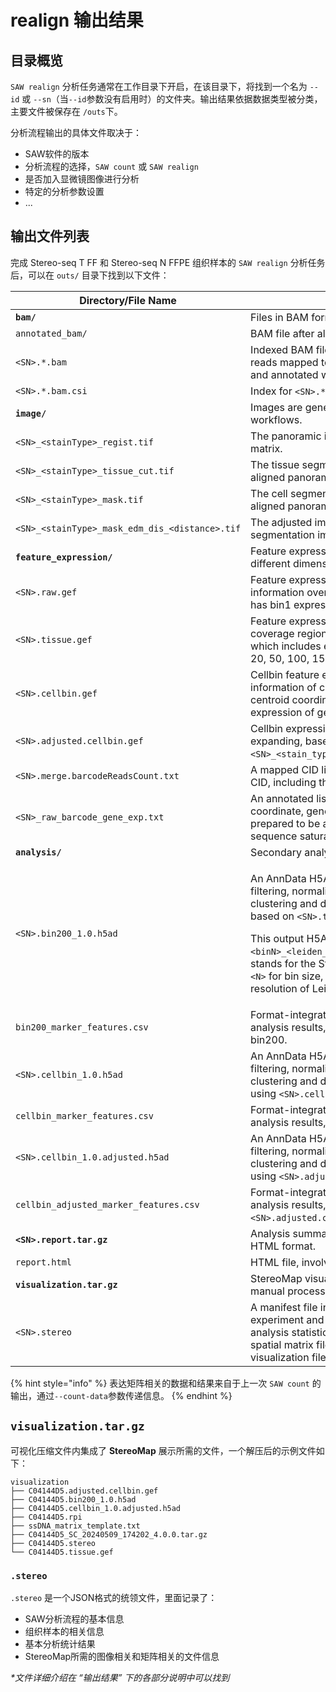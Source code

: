 # realign 输出结果

## 目录概览

`SAW realign` 分析任务通常在工作目录下开启，在该目录下，将找到一个名为 `--id` 或 `--sn`（当`--id`参数没有启用时）的文件夹。输出结果依据数据类型被分类，主要文件被保存在 `/outs`下。

分析流程输出的具体文件取决于：

* SAW软件的版本
* 分析流程的选择，`SAW count` 或 `SAW realign`
* 是否加入显微镜图像进行分析
* 特定的分析参数设置
* ...

## 输出文件列表

完成 Stereo-seq T FF 和 Stereo-seq N FFPE 组织样本的 `SAW realign` 分析任务后，可以在 `outs/` 目录下找到以下文件：

| Directory/File Name                            | Description                                                                                                                                                                                                                                                                                                                                                                                                                                                                                                        |
| ---------------------------------------------- | ------------------------------------------------------------------------------------------------------------------------------------------------------------------------------------------------------------------------------------------------------------------------------------------------------------------------------------------------------------------------------------------------------------------------------------------------------------------------------------------------------------------ |
| **`bam/`**                                     | Files in BAM format.                                                                                                                                                                                                                                                                                                                                                                                                                                                                                               |
| `annotated_bam/`                               | BAM file after alignment and annotation.                                                                                                                                                                                                                                                                                                                                                                                                                                                                           |
| `<SN>.*.bam`                                   | Indexed BAM file containing position-sorted reads mapped to CIDs, aligned to the genome, and annotated with GTF/GFF.                                                                                                                                                                                                                                                                                                                                                                                               |
| `<SN>.*.bam.csi`                               | Index for `<SN>.*.bam`.                                                                                                                                                                                                                                                                                                                                                                                                                                                                                            |
| **`image/`**                                   | Images are generated from automatic or manual workflows.                                                                                                                                                                                                                                                                                                                                                                                                                                                           |
| `<SN>_<stainType>_regist.tif`                  | The panoramic image aligned with `raw.gef` matrix.                                                                                                                                                                                                                                                                                                                                                                                                                                                                 |
| `<SN>_<stainType>_tissue_cut.tif`              | The tissue segmentation image, based on the aligned panoramic image.                                                                                                                                                                                                                                                                                                                                                                                                                                               |
| `<SN>_<stainType>_mask.tif`                    | The cell segmentation image, based on the aligned panoramic image.                                                                                                                                                                                                                                                                                                                                                                                                                                                 |
| `<SN>_<stainType>_mask_edm_dis_<distance>.tif` | The adjusted image, based on the cell segmentation image                                                                                                                                                                                                                                                                                                                                                                                                                                                           |
| **`feature_expression/`**                      | Feature expression matrices in HDF5 format at different dimensions.                                                                                                                                                                                                                                                                                                                                                                                                                                                |
| `<SN>.raw.gef`                                 | Feature expression matrix includes the whole information over a complete chip region. It only has bin1 expression counts.                                                                                                                                                                                                                                                                                                                                                                                          |
| `<SN>.tissue.gef`                              | Feature expression matrix under the tissue coverage region. It is also a visualization GEF which includes expression counts for bin1, 5, 10, 20, 50, 100, 150, 200.                                                                                                                                                                                                                                                                                                                                                |
| `<SN>.cellbin.gef`                             | Cellbin feature expression matrix records the information of cells individually, including the centroid coordinate, boundary coordinates, expression of genes, and cell area.                                                                                                                                                                                                                                                                                                                                      |
| `<SN>.adjusted.cellbin.gef`                    | Cellbin expression matrix with cell border expanding, based on `<SN>_<stain_type>_mask_edm_dis_<distance>.tif`.                                                                                                                                                                                                                                                                                                                                                                                                    |
| `<SN>.merge.barcodeReadsCount.txt`             | A mapped CID list file with read counts for each CID, including three columns (x, y, count).                                                                                                                                                                                                                                                                                                                                                                                                                       |
| `<SN>_raw_barcode_gene_exp.txt`                | An annotated list file with the information of coordinate, gene, MID, read counts, which is prepared to be a sampling file that performs sequence saturation.                                                                                                                                                                                                                                                                                                                                                      |
| **`analysis/`**                                | Secondary analysis files.                                                                                                                                                                                                                                                                                                                                                                                                                                                                                          |
| `<SN>.bin200_1.0.h5ad`                         | <p>An AnnData H5AD records preprocessing, filtering, normalization, dimensionality reduction, clustering and differential expression analysis, based on <code>&#x3C;SN>.tissue.gef</code>. </p><p>This output H5AD is named in the format of <code>&#x3C;SN>.&#x3C;binN>_&#x3C;leiden_res>.h5ad</code>. In the file name, <code>&#x3C;SN></code> stands for the Stereo-seq chip serial number, <code>&#x3C;N></code> for bin size, and <code>&#x3C;leiden_res></code> for the resolution of Leiden clustering.</p> |
| `bin200_marker_features.csv`                   | Format-integrated differential expression analysis results, using `<SN>.tissue.gef` of bin200.                                                                                                                                                                                                                                                                                                                                                                                                                     |
| `<SN>.cellbin_1.0.h5ad`                        | An AnnData H5AD records preprocessing, filtering, normalization, dimensionality reduction, clustering and differential expression analysis, using `<SN>.cellbin.gef`.                                                                                                                                                                                                                                                                                                                                              |
| `cellbin_marker_features.csv`                  | Format-integrated differential expression analysis results, using `<SN>.cellbin.gef`.                                                                                                                                                                                                                                                                                                                                                                                                                              |
| `<SN>.cellbin_1.0.adjusted.h5ad`               | An AnnData H5AD records preprocessing, filtering, normalization, dimensionality reduction, clustering and differential expression analysis, using `<SN>.adjusted.cellbin.gef`.                                                                                                                                                                                                                                                                                                                                     |
| `cellbin_adjusted_marker_features.csv`         | Format-integrated differential expression analysis results, using `<SN>.adjusted.cellbin.gef`.                                                                                                                                                                                                                                                                                                                                                                                                                     |
| **`<SN>.report.tar.gz`**                       | Analysis summary report of metrics and plots in HTML format.                                                                                                                                                                                                                                                                                                                                                                                                                                                       |
| `report.html`                                  | HTML file, involved in `<SN>.report.tar.gz`.                                                                                                                                                                                                                                                                                                                                                                                                                                                                       |
| **`visualization.tar.gz`**                     | StereoMap visualization file to presentation and manual processing.                                                                                                                                                                                                                                                                                                                                                                                                                                                |
| `<SN>.stereo`                                  | A manifest file in JSON format includes experiment and pipeline information, basic analysis statistics, and references to image and spatial matrix files in the SAW output visualization file folder.                                                                                                                                                                                                                                                                                                              |

{% hint style="info" %}
表达矩阵相关的数据和结果来自于上一次 `SAW count` 的输出，通过`--count-data`参数传递信息。
{% endhint %}

## `visualization.tar.gz`

可视化压缩文件内集成了 **StereoMap** 展示所需的文件，一个解压后的示例文件如下：

```
visualization
├── C04144D5.adjusted.cellbin.gef
├── C04144D5.bin200_1.0.h5ad
├── C04144D5.cellbin_1.0.adjusted.h5ad
├── C04144D5.rpi
├── ssDNA_matrix_template.txt
├── C04144D5_SC_20240509_174202_4.0.0.tar.gz
├── C04144D5.stereo
└── C04144D5.tissue.gef
```

### `.stereo`

`.stereo` 是一个JSON格式的统领文件，里面记录了：

* SAW分析流程的基本信息
* 组织样本的相关信息
* 基本分析统计结果
* StereoMap所需的图像相关和矩阵相关的文件信息

_\*文件详细介绍在 “输出结果” 下的各部分说明中可以找到_
